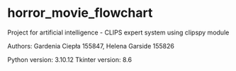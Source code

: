 # horror_movie_flowchart
Project for artificial intelligence - CLIPS expert system using clipspy module

Authors: Gardenia Ciepła 155847, Helena Garside 155826

Python version: 3.10.12
Tkinter version: 8.6

